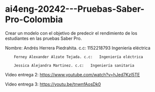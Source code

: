 # ai4eng-20242---Pruebas-Saber-Pro-Colombia

Crear un modelo con el objetivo de predecir el rendimiento de los estudiantes en las pruebas Saber Pro.

Nombre: Andrés Herrera Piedrahita. c.c: 1152218793  Ingeniería eléctrica

        Ferney Alexander Alzate Tejada. c.c:   Ingeniería eléctrica
        
        Jessica Alejandra Martinez. c.c:   Ingeniería sanitaria   

Video entrega 2: https://www.youtube.com/watch?v=hJed7Kzl5TE

Video entrega 3: https://youtu.be/tnwnfAosDk0
